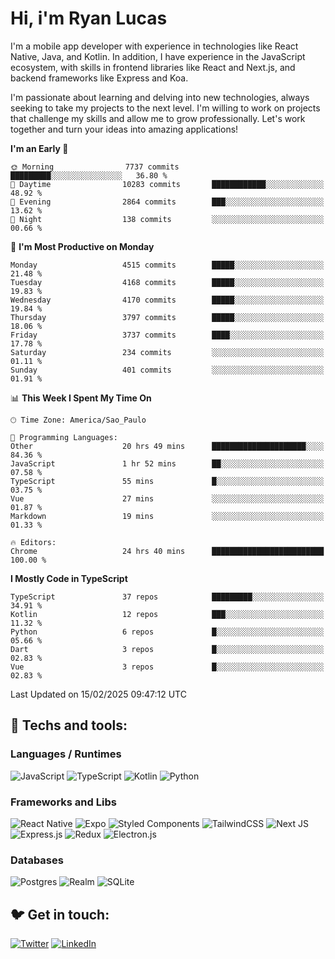 # Hi, i'm Ryan Lucas

I'm a mobile app developer with experience in technologies like React Native, Java, and Kotlin.
In addition, I have experience in the JavaScript ecosystem, with skills in frontend libraries like React and Next.js, and backend frameworks like Express and Koa.

I'm passionate about learning and delving into new technologies, always seeking to take my projects to the next level. I'm willing to work on projects that challenge my skills and allow me to grow professionally. Let's work together and turn your ideas into amazing applications!


<!--START_SECTION:waka-->
**I'm an Early 🐤** 

```text
🌞 Morning                7737 commits        █████████░░░░░░░░░░░░░░░░   36.80 % 
🌆 Daytime                10283 commits       ████████████░░░░░░░░░░░░░   48.92 % 
🌃 Evening                2864 commits        ███░░░░░░░░░░░░░░░░░░░░░░   13.62 % 
🌙 Night                  138 commits         ░░░░░░░░░░░░░░░░░░░░░░░░░   00.66 % 
```
📅 **I'm Most Productive on Monday** 

```text
Monday                   4515 commits        █████░░░░░░░░░░░░░░░░░░░░   21.48 % 
Tuesday                  4168 commits        █████░░░░░░░░░░░░░░░░░░░░   19.83 % 
Wednesday                4170 commits        █████░░░░░░░░░░░░░░░░░░░░   19.84 % 
Thursday                 3797 commits        █████░░░░░░░░░░░░░░░░░░░░   18.06 % 
Friday                   3737 commits        ████░░░░░░░░░░░░░░░░░░░░░   17.78 % 
Saturday                 234 commits         ░░░░░░░░░░░░░░░░░░░░░░░░░   01.11 % 
Sunday                   401 commits         ░░░░░░░░░░░░░░░░░░░░░░░░░   01.91 % 
```


📊 **This Week I Spent My Time On** 

```text
🕑︎ Time Zone: America/Sao_Paulo

💬 Programming Languages: 
Other                    20 hrs 49 mins      █████████████████████░░░░   84.36 % 
JavaScript               1 hr 52 mins        ██░░░░░░░░░░░░░░░░░░░░░░░   07.58 % 
TypeScript               55 mins             █░░░░░░░░░░░░░░░░░░░░░░░░   03.75 % 
Vue                      27 mins             ░░░░░░░░░░░░░░░░░░░░░░░░░   01.87 % 
Markdown                 19 mins             ░░░░░░░░░░░░░░░░░░░░░░░░░   01.33 % 

🔥 Editors: 
Chrome                   24 hrs 40 mins      █████████████████████████   100.00 % 
```

**I Mostly Code in TypeScript** 

```text
TypeScript               37 repos            █████████░░░░░░░░░░░░░░░░   34.91 % 
Kotlin                   12 repos            ███░░░░░░░░░░░░░░░░░░░░░░   11.32 % 
Python                   6 repos             █░░░░░░░░░░░░░░░░░░░░░░░░   05.66 % 
Dart                     3 repos             █░░░░░░░░░░░░░░░░░░░░░░░░   02.83 % 
Vue                      3 repos             █░░░░░░░░░░░░░░░░░░░░░░░░   02.83 % 
```




 Last Updated on 15/02/2025 09:47:12 UTC
<!--END_SECTION:waka-->

## 🔧 Techs and tools: 

### Languages / Runtimes
![JavaScript](https://img.shields.io/badge/javascript-%23323330.svg?style=for-the-badge&logo=javascript&logoColor=%23F7DF1E)
![TypeScript](https://img.shields.io/badge/typescript-%23007ACC.svg?style=for-the-badge&logo=typescript&logoColor=white)
![Kotlin](https://img.shields.io/badge/kotlin-%230095D5.svg?style=for-the-badge&logo=kotlin&logoColor=white) ![Python](https://img.shields.io/badge/python-3670A0?style=for-the-badge&logo=python&logoColor=ffdd54)

### Frameworks and Libs
![React Native](https://img.shields.io/badge/react_native-%2320232a.svg?style=for-the-badge&logo=react&logoColor=%2361DAFB)
![Expo](https://img.shields.io/badge/expo-1C1E24?style=for-the-badge&logo=expo&logoColor=#D04A37)
![Styled Components](https://img.shields.io/badge/styled--components-DB7093?style=for-the-badge&logo=styled-components&logoColor=white)
![TailwindCSS](https://img.shields.io/badge/tailwindcss-%2338B2AC.svg?style=for-the-badge&logo=tailwind-css&logoColor=white)
![Next JS](https://img.shields.io/badge/Next-black?style=for-the-badge&logo=next.js&logoColor=white)
![Express.js](https://img.shields.io/badge/express.js-%23404d59.svg?style=for-the-badge&logo=express&logoColor=%2361DAFB)
![Redux](https://img.shields.io/badge/redux-%23593d88.svg?style=for-the-badge&logo=redux&logoColor=white)
![Electron.js](https://img.shields.io/badge/Electron-191970?style=for-the-badge&logo=Electron&logoColor=white)

### Databases
![Postgres](https://img.shields.io/badge/postgres-%23316192.svg?style=for-the-badge&logo=postgresql&logoColor=white)
![Realm](https://img.shields.io/badge/Realm-39477F?style=for-the-badge&logo=realm&logoColor=white)
![SQLite](https://img.shields.io/badge/sqlite-%2307405e.svg?style=for-the-badge&logo=sqlite&logoColor=white)

## 🐦 Get in touch:

[![Twitter](https://img.shields.io/badge/Twitter-%231DA1F2.svg?style=for-the-badge&logo=Twitter&logoColor=white)](https://twitter.com/ryangst_)
[![LinkedIn](https://img.shields.io/badge/linkedin-%230077B5.svg?style=for-the-badge&logo=linkedin&logoColor=white)](https://www.linkedin.com/in/ryan-lucas-machado/)
